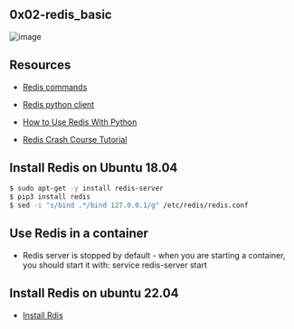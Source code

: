 ## 0x02-redis_basic

![image](https://encrypted-tbn0.gstatic.com/images?q=tbn:ANd9GcQbF0TXEtRHxJdexE72U649qhLBxHVuT5WCODzeEsARShsb85HbJ-LlPUogeaPuHVeMct4&usqp=CAU)

## Resources

- [Redis commands](https://intranet.alxswe.com/rltoken/lQ8ANhVfxDTxDr2UDSyQRA)

- [Redis python client](https://intranet.alxswe.com/rltoken/imfgFhAZPlg7YMZ_tHvFZw)

- [How to Use Redis With Python](https://intranet.alxswe.com/rltoken/7SluvFvgckwVgsvrfOf1CQ)

- [Redis Crash Course Tutorial](https://intranet.alxswe.com/rltoken/hJVo3XwMMFFoApyX8zPXvA)

## Install Redis on Ubuntu 18.04
```bash
$ sudo apt-get -y install redis-server
$ pip3 install redis
$ sed -i "s/bind .*/bind 127.0.0.1/g" /etc/redis/redis.conf
```

## Use Redis in a container
- Redis server is stopped by default - when you are starting a container, you should start it with: service redis-server start

## Install Redis on ubuntu 22.04
- [Install Rdis](https://linuxhint.com/install-configure-redis-ubuntu-22-04/)

